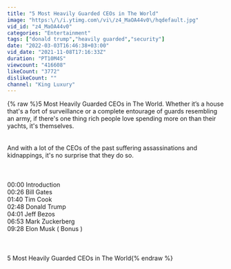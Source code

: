 ```yaml
---
title: "5 Most Heavily Guarded CEOs in The World"
image: "https:\/\/i.ytimg.com\/vi\/z4_MaOA44v0\/hqdefault.jpg"
vid_id: "z4_MaOA44v0"
categories: "Entertainment"
tags: ["donald trump","heavily guarded","security"]
date: "2022-03-03T16:46:38+03:00"
vid_date: "2021-11-08T17:16:33Z"
duration: "PT10M4S"
viewcount: "416608"
likeCount: "3772"
dislikeCount: ""
channel: "King Luxury"
---
```

{% raw %}5 Most Heavily Guarded CEOs in The World. Whether it’s a house that's a fort of surveillance or a complete entourage of guards resembling an army, if there's one thing rich people love spending more on than their yachts, it's themselves.<br /><br /><br />And with a lot of the CEOs of the past suffering assassinations and kidnappings, it's no surprise that they do so.<br /><br /><br /><br />00:00 Introduction<br />00:26 Bill Gates<br />01:40 Tim Cook<br />02:48 Donald Trump<br />04:01 Jeff Bezos<br />06:53 Mark Zuckerberg<br />09:28 Elon Musk ( Bonus )<br /><br /><br /><br />5 Most Heavily Guarded CEOs in The World{% endraw %}
